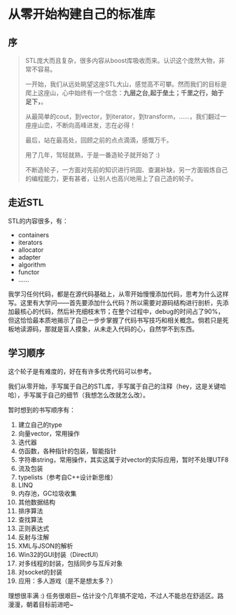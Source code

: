 # 从零开始构建自己的标准库

## 序

> STL庞大而且复杂，很多内容从boost库吸收而来。认识这个庞然大物，非常不容易。
>
> 一开始，我们从远处眺望这座STL大山，感觉高不可攀。然而我们的目标是爬上这座山，心中始终有一个信念：**九层之台,起于垒土；千里之行，始于足下，**。
>
> 从最简单的cout，到vector，到iterator，到transform，……，我们翻过一座座山峦，不断向高峰进发，志在必得！
>
> 最后，站在最高处，回顾之前的点点滴滴，感慨万千。
>
> 用了几年，驾轻就熟，于是一番造轮子就开始了 :)
>
> 不断造轮子，一方面对先前的知识进行巩固、查漏补缺，另一方面锻炼自己的编程能力，更有甚者，让别人也高兴地用上了自己造的轮子。

## 走近STL

STL的内容很多，有：

- containers
- iterators
- allocator
- adapter
- algorithm
- functor
- ……

我学习任何代码，都是在源代码基础上，从零开始慢慢添加代码，思考为什么这样写。这里有大学问——首先要添加什么代码？所以需要对源码结构进行剖析，先添加最核心的代码，然后补充细枝末节；在整个过程中，debug的时间占了90%，但这恰恰最本质地揭示了自己一步步掌握了代码书写技巧和相关概念。倘若只是死板地读源码，那就是盲人摸象，从未走入代码的心，自然学不到东西。

## 学习顺序

这个轮子是有难度的，好在有许多优秀代码可以参考。

我们从零开始，手写属于自己的STL库，手写属于自己的注释（hey，这是关键哈哈），手写属于自己的细节（我想怎么改就怎么改）。

暂时想到的书写顺序有：

1. 建立自己的type
2. 向量vector，常用操作
3. 迭代器
4. 仿函数，各种指针的包装，智能指针
5. 字符串string，常用操作，其实这属于对vector的实际应用，暂时不处理UTF8
6. 流及包装
7. typelists（参考自C++设计新思维）
8. LINQ
9. 内存池，GC垃圾收集
10. 其他数据结构
11. 排序算法
12. 查找算法
13. 正则表达式
14. 反射与注解
15. XML与JSON的解析
16. Win32的GUI封装（DirectUI）
17. 对多线程的封装，包括同步与互斥对象
18. 对socket的封装
19. 应用：多人游戏（是不是想太多？）

理想很丰满 :) 任务很艰巨~ 估计没个几年搞不定哈，不过人不能总在舒适区。路漫漫，朝着目标前进吧~